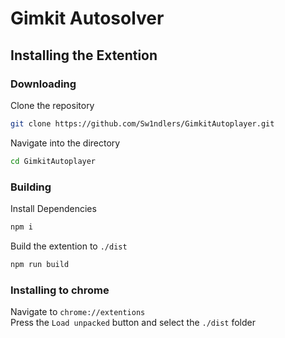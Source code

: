 # Gimkit Autosolver

## Installing the Extention

### Downloading

Clone the repository

```sh
git clone https://github.com/Sw1ndlers/GimkitAutoplayer.git
```

Navigate into the directory

```sh
cd GimkitAutoplayer
```

### Building

Install Dependencies

```sh
npm i
```

Build the extention to `./dist`

```sh
npm run build
```

### Installing to chrome

Navigate to `chrome://extentions`  
Press the `Load unpacked` button and select the `./dist` folder
